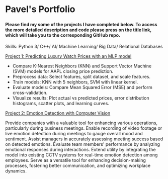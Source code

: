 # Pavel's Portfolio

### 
#### Please find my some of the projects I have completed below. To access the more detailed description and code please press on the title link, which will take you to the corresponding GitHub repo.
Skills: Python 3/ C++/ AI/ Machine Learning/ Big Data/ Relational Databases

[Project 1: Predicting Luxury Watch Prices with an MLP model](https://github.com/pavelkimldn/Luxury_Watches_MLP)
- Compare K-Nearest Neighbors (KNN) and Support Vector Machine (SVM) models for AAPL closing price prediction.
- Preprocess data: Select features, split dataset, and scale features.
- Train models: KNN with 5 neighbors, SVM with linear kernel.
- Evaluate models: Compare Mean Squared Error (MSE) and perform cross-validation.
- Visualize results: Plot actual vs predicted prices, error distribution histograms, scatter plots, and learning curves.

[Project 2: Emotion Detection with Computer Vision](https://github.com/pavelkimldn/Computer_Vision_Live_Emotion_Detection)

Provide companies with a valuable tool for enhancing various operations, particularly during business meetings.
Enable recording of video footage or live emotion detection during meetings to gauge overall mood and sentiment.
Assist managers in accurately assessing meeting success based on detected emotions.
Evaluate team members' performance by analyzing emotional responses during interactions.
Extend utility by integrating the model into existing CCTV systems for real-time emotion detection among employees.
Serve as a versatile tool for enhancing decision-making processes, fostering better communication, and optimizing workplace dynamics.
